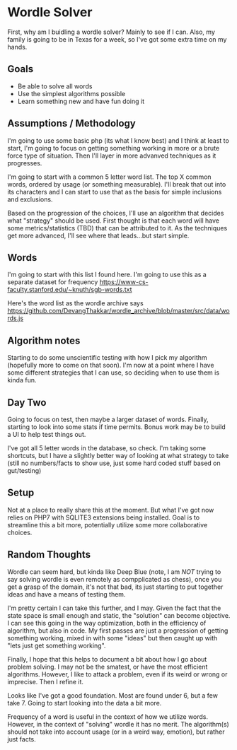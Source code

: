 # Wordle Solver

First, why am I buidling a wordle solver?  Mainly to see if I can.  Also, my family is going to be in Texas for a week, so I've got some extra time on my hands.

## Goals
- Be able to solve all words
- Use the simplest algorithms possible
- Learn something new and have fun doing it

## Assumptions / Methodology
I'm going to use some basic php (its what I know best) and I think at least to start, I'm going to focus on getting something working in more or a brute force type of situation.  Then I'll layer in more advanved techniques as it progresses.

I'm going to start with a common 5 letter word list.  The top X common words, ordered by usage (or something measurable).  I'll break that out into its characters and I can start to use that as the basis for simple inclusions and exclusions.

Based on the progression of the choices, I'll use an algorithm that decides what "strategy" should be used.  First thought is that each word will have some metrics/statistics (TBD) that can be attributed to it.  As the techniques get more advanced, I'll see where that leads...but start simple.

## Words
I'm going to start with this list I found here.  I'm going to use this as a separate dataset for frequency
https://www-cs-faculty.stanford.edu/~knuth/sgb-words.txt

Here's the word list as the wordle archive says
https://github.com/DevangThakkar/wordle_archive/blob/master/src/data/words.js

## Algorithm notes
Starting to do some unscientific testing with how I pick my algorithm (hopefully more to come on that soon).  I'm now at a point where I have some different strategies that I can use, so deciding when to use them is kinda fun.


## Day Two
Going to focus on test, then maybe a larger dataset of words.  Finally, starting to look into some stats if time permits.  Bonus work may be to build a UI to help test things out.

I've got all 5 letter words in the database, so check.  I'm taking some shortcuts, but I have a slightly better way of looking at what strategy to take (still no numbers/facts to show use, just some hard coded stuff based on gut/testing)


## Setup
Not at a place to really share this at the moment.  But what I've got now relies on PHP7 with SQLITE3 extensions being installed.  Goal is to streamline this a bit more, potentially utilize some more collaborative choices.

## Random Thoughts
Wordle can seem hard, but kinda like Deep Blue (note, I am *NOT* trying to say solving wordle is even remotely as compplicated as chess), once you get a grasp of the domain, it's not that bad, its just starting to put together ideas and have a means of testing them.

I'm pretty certain I can take this further, and I may.  Given the fact that the state space is small enough and static, the "solution" can become objective.  I can see this going in the way optimization, both in the efficiency of algorithm, but also in code.  My first passes are just a progression of getting something working, mixed in with some "ideas" but then caught up with "lets just get something working".

Finally, I hope that this helps to document a bit about how I go about problem solving.  I may not be the smatest, or have the most efficient algorithms.  However, I like to attack a problem, even if its weird or wrong or imprecise.  Then I refine it.

Looks like I've got a good foundation.  Most are found under 6, but a few take 7.  Going to start looking into the data a bit more.

Frequency of a word is useful in the context of how we utilize words.  However, in the context of "solving" wordle it has no merit.  The algorithm(s) should not take into account usage (or in a weird way, emotion), but rather just facts.